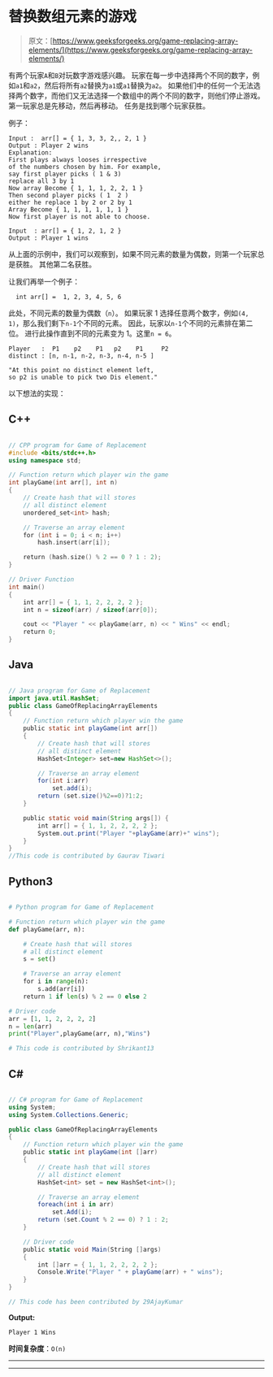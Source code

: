 # 替换数组元素的游戏

> 原文：[https://www.geeksforgeeks.org/game-replacing-array-elements/](https://www.geeksforgeeks.org/game-replacing-array-elements/)

有两个玩家`A`和`B`对玩数字游戏感兴趣。 玩家在每一步中选择两个不同的数字，例如`a1`和`a2`，然后将所有`a2`替换为`a1`或`a1`替换为`a2`。 如果他们中的任何一个无法选择两个数字，而他们又无法选择一个数组中的两个不同的数字，则他们停止游戏。 第一玩家总是先移动，然后再移动。 任务是找到哪个玩家获胜。

例子：

```
Input :  arr[] = { 1, 3, 3, 2,, 2, 1 }
Output : Player 2 wins
Explanation:
First plays always looses irrespective
of the numbers chosen by him. For example,
say first player picks ( 1 & 3) 
replace all 3 by 1  
Now array Become { 1, 1, 1, 2, 2, 1 }
Then second player picks ( 1  2 )
either he replace 1 by 2 or 2 by 1 
Array Become { 1, 1, 1, 1, 1, 1 }
Now first player is not able to choose.

Input  : arr[] = { 1, 2, 1, 2 }
Output : Player 1 wins

```

从上面的示例中，我们可以观察到，如果不同元素的数量为偶数，则第一个玩家总是获胜。 其他第二名获胜。

让我们再举一个例子：

```
  int arr[] =  1, 2, 3, 4, 5, 6 
```

此处，不同元素的数量为偶数（`n`）。 如果玩家 1 选择任意两个数字，例如`(4, 1)`，那么我们剩下`n-1`个不同的元素。 因此，玩家以`n-1`个不同的元素排在第二位。 进行此操作直到不同的元素变为 1。这里`n = 6`。

```
Player   :  P1    p2    P1   p2    P1     P2    
distinct : [n, n-1, n-2, n-3, n-4, n-5 ]  

"At this point no distinct element left, 
so p2 is unable to pick two Dis element."
```

以下想法的实现：

## C++

```cpp

// CPP program for Game of Replacement 
#include <bits/stdc++.h> 
using namespace std; 

// Function return which player win the game 
int playGame(int arr[], int n) 
{ 
    // Create hash that will stores 
    // all distinct element 
    unordered_set<int> hash; 

    // Traverse an array element 
    for (int i = 0; i < n; i++) 
        hash.insert(arr[i]); 

    return (hash.size() % 2 == 0 ? 1 : 2); 
} 

// Driver Function 
int main() 
{ 
    int arr[] = { 1, 1, 2, 2, 2, 2 }; 
    int n = sizeof(arr) / sizeof(arr[0]); 

    cout << "Player " << playGame(arr, n) << " Wins" << endl; 
    return 0; 
} 

```

## Java

```java

// Java program for Game of Replacement  
import java.util.HashSet; 
public class GameOfReplacingArrayElements  
{ 
    // Function return which player win the game  
    public static int playGame(int arr[]) 
    { 
        // Create hash that will stores  
        // all distinct element  
        HashSet<Integer> set=new HashSet<>(); 

        // Traverse an array element  
        for(int i:arr) 
            set.add(i); 
        return (set.size()%2==0)?1:2; 
    } 

    public static void main(String args[]) { 
        int arr[] = { 1, 1, 2, 2, 2, 2 };  
        System.out.print("Player "+playGame(arr)+" wins"); 
    } 
} 
//This code is contributed by Gaurav Tiwari 

```

## Python3

```py

# Python program for Game of Replacement  

# Function return which player win the game  
def playGame(arr, n): 

    # Create hash that will stores  
    # all distinct element  
    s = set() 

    # Traverse an array element  
    for i in range(n): 
        s.add(arr[i]) 
    return 1 if len(s) % 2 == 0 else 2

# Driver code 
arr = [1, 1, 2, 2, 2, 2] 
n = len(arr) 
print("Player",playGame(arr, n),"Wins") 

# This code is contributed by Shrikant13 

```

## C#

```cs

// C# program for Game of Replacement  
using System; 
using System.Collections.Generic; 

public class GameOfReplacingArrayElements  
{ 
    // Function return which player win the game  
    public static int playGame(int []arr) 
    { 
        // Create hash that will stores  
        // all distinct element  
        HashSet<int> set = new HashSet<int>(); 

        // Traverse an array element  
        foreach(int i in arr) 
            set.Add(i); 
        return (set.Count % 2 == 0) ? 1 : 2; 
    } 

    // Driver code 
    public static void Main(String []args) 
    { 
        int []arr = { 1, 1, 2, 2, 2, 2 };  
        Console.Write("Player " + playGame(arr) + " wins"); 
    } 
} 

// This code has been contributed by 29AjayKumar 

```

**Output:**

```
Player 1 Wins

```

**时间复杂度**：`O(n)`



* * *

* * *



